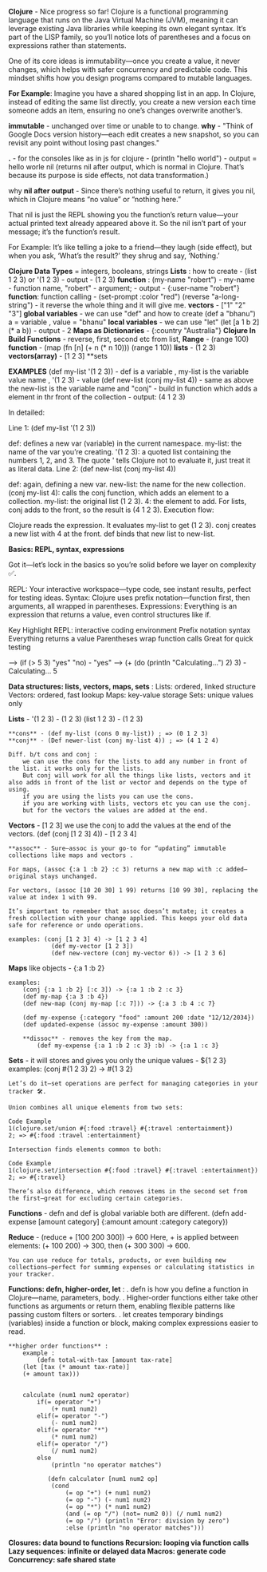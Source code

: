 **Clojure** - Nice progress so far! Clojure is a functional programming language that runs on the Java Virtual Machine (JVM), meaning it can leverage existing Java libraries while keeping its own elegant syntax.
It’s part of the LISP family, so you’ll notice lots of parentheses and a focus on expressions rather than statements.

One of its core ideas is immutability—once you create a value, it never changes, which helps with safer concurrency and predictable code. This mindset shifts how you design programs compared to mutable languages.

**For Example**:
Imagine you have a shared shopping list in an app. In Clojure, instead of editing the same list directly, you create a new version each time someone adds an item, ensuring no one’s changes overwrite another’s.

**immutable** - unchanged over time or unable to to change. **why** - "Think of Google Docs version history—each edit creates a new snapshot, so you can revisit any point without losing past changes."

**.** - for the consoles like as in js for clojure - (println "hello world") - output = hello worle nil (returns nil after output, which is normal in Clojure. That’s because its purpose is side effects, not data transformation.)

why **nil after output** - Since there’s nothing useful to return, it gives you nil, which in Clojure means “no value” or “nothing here.”

That nil is just the REPL showing you the function’s return value—your actual printed text already appeared above it. So the nil isn’t part of your message; it’s the function’s result.

For Example:
It’s like telling a joke to a friend—they laugh (side effect), but when you ask, ‘What’s the result?’ they shrug and say, ‘Nothing.’

**Clojure Data Types** = integers, booleans, strings
**Lists** : how to create - (list 1 2 3) or '(1 2 3) - output - (1 2 3)
**function** : (my-name "robert") - my-name - function name, "robert" - argument; - output - {:user-name "robert"}
**function**:  function calling - (set-prompt :color "red")
(reverse  "a-long-string") - it reverse the whole thing and it will give me.
**vectors** - ["1" "2" "3"]
**global variables** - we can use "def" and how to create (def a "bhanu") a = variable , value = "bhanu"
**local variables** - we can use "let" (let [a 1 b 2] (* a b)) - output - 2
**Maps as Dictionaries** - {:country "Australia"}
**Clojure In Build Functions** - reverse, first, second etc from list, 
**Range** - (range 100) 
**function** - (map (fn [n] (+ n (* n 10))) (range 1 10))
**lists** - (1 2 3)
**vectors(array)** - [1 2 3]
**sets

**EXAMPLES**
(def my-list '(1 2 3)) - def is a variable , my-list is the variable value name , '(1 2 3) - value
(def new-list (conj my-list 4)) - same as above the new-list is the variable name and "conj" - build in function which adds a element in thr front of the collection - output: (4 1 2 3)

In detailed:

Line 1:
(def my-list '(1 2 3))

def: defines a new var (variable) in the current namespace.
my-list: the name of the var you’re creating.
'(1 2 3): a quoted list containing the numbers 1, 2, and 3. The quote ' tells Clojure not to evaluate it, just treat it as literal data.
Line 2:
(def new-list (conj my-list 4))

def: again, defining a new var.
new-list: the name for the new collection.
(conj my-list 4): calls the conj function, which adds an element to a collection.
my-list: the original list (1 2 3).
4: the element to add.
For lists, conj adds to the front, so the result is (4 1 2 3).
Execution flow:

Clojure reads the expression.
It evaluates my-list to get (1 2 3).
conj creates a new list with 4 at the front.
def binds that new list to new-list.


**Basics: REPL, syntax, expressions**

Got it—let’s lock in the basics so you’re solid before we layer on complexity ✅.

REPL: Your interactive workspace—type code, see instant results, perfect for testing ideas.
Syntax: Clojure uses prefix notation—function first, then arguments, all wrapped in parentheses.
Expressions: Everything is an expression that returns a value, even control structures like if.

Key Highlight
REPL: interactive coding environment
Prefix notation syntax
Everything returns a value
Parentheses wrap function calls
Great for quick testing

 --> (if (> 5 3) "yes" "no) - "yes"
 --> (+ (do (println "Calculating...") 2) 3) - Calculating... 5

 **Data structures: lists, vectors, maps, sets** :
Lists: ordered, linked structure
Vectors: ordered, fast lookup
Maps: key-value storage
Sets: unique values only


**Lists** - '(1 2 3) - (1 2 3)
            (list 1 2 3) - (1 2 3)

    **cons** - (def my-list (cons 0 my-list)) ; => (0 1 2 3)
    **conj** - (Def newer-list (conj my-list 4)) ; => (4 1 2 4)

    Diff. b/t cons and conj :
        we can use the cons for the lists to add any number in front of the list. it works only for the lists.
        But conj will work for all the things like lists, vectors and it also adds in front of the list or vector and depends on the type of using.
        if you are using the lists you can use the cons.
        if you are working with lists, vectors etc you can use the conj.
        but for the vectors the values are added at the end.


**Vectors** - [1 2 3]
            we use the conj to add the values at the end of the vectors.
            (def (conj [1 2 3] 4)) - [1 2 3 4]

    **assoc** - Sure—assoc is your go-to for “updating” immutable collections like maps and vectors .

    For maps, (assoc {:a 1 :b 2} :c 3) returns a new map with :c added—original stays unchanged.

    For vectors, (assoc [10 20 30] 1 99) returns [10 99 30], replacing the value at index 1 with 99.

    It’s important to remember that assoc doesn’t mutate; it creates a fresh collection with your change applied. This keeps your old data safe for reference or undo operations.

    examples: (conj [1 2 3] 4) -> [1 2 3 4]
                (def my-vector [1 2 3])
                (def new-vectore (conj my-vector 6)) -> [1 2 3 6]

**Maps** like objects - {:a 1 :b 2}

    examples: 
        (conj {:a 1 :b 2} [:c 3]) -> {:a 1 :b 2 :c 3}
        (def my-map {:a 3 :b 4})
        (def new-map (conj my-map [:c 7])) -> {:a 3 :b 4 :c 7}

        (def my-expense {:category "food" :amount 200 :date "12/12/2034})
        (def updated-expense (assoc my-expense :amount 300))

        **dissoc** - removes the key from the map.
            (def my-expense {:a 1 :b 2 :c 3} :b) -> {:a 1 :c 3}

**Sets** - it will stores and gives you only the unique values - ${1 2 3}
examples: 
    (conj #{1 2 3} 2) -> #{1 3 2}

    Let’s do it—set operations are perfect for managing categories in your tracker 🛠️.

    Union combines all unique elements from two sets:

    Code Example
    1(clojure.set/union #{:food :travel} #{:travel :entertainment})
    2; => #{:food :travel :entertainment}

    Intersection finds elements common to both:

    Code Example
    1(clojure.set/intersection #{:food :travel} #{:travel :entertainment})
    2; => #{:travel}

    There’s also difference, which removes items in the second set from the first—great for excluding certain categories.

**Functions** - defn and def is global variable both are different.
    (defn add-expense [amount category]
        {:amount amount :category category})

**Reduce** - (reduce + [100 200 300]) -> 600
    Here, + is applied between elements: (+ 100 200) → 300, then (+ 300 300) → 600.

    You can use reduce for totals, products, or even building new collections—perfect for summing expenses or calculating statistics in your tracker.

**Functions: defn, higher-order, let** : 
   . defn is how you define a function in Clojure—name, parameters, body.
   . Higher-order functions either take other functions as arguments or return them, enabling flexible patterns like passing custom filters or sorters.
   . let creates temporary bindings (variables) inside a function or block, making complex expressions easier to read.

    **higher order functions** :
        example : 
            (defn total-with-tax [amount tax-rate]
        (let [tax (* amount tax-rate)]
        (+ amount tax)))   


        calculate (num1 num2 operator)
            if(= operator "+")
                (+ num1 num2)
            elif(= operator "-")
                (- num1 num2)
            elif(= operator "*")
                (* num1 num2)
            elif(= operator "/")
                (/ num1 num2)
            else 
                (println "no operator matches")

               (defn calculator [num1 num2 op]
                (cond 
                    (= op "+") (+ num1 num2)
                    (= op "-") (- num1 num2)
                    (= op "*") (* num1 num2)
                    (and (= op "/") (not= num2 0)) (/ num1 num2) 
                    (= op "/") (println "Error: division by zero") 
                    :else (println "no operator matches")))

**Closures: data bound to functions
Recursion: looping via function calls
Lazy sequences: infinite or delayed data
Macros: generate code
Concurrency: safe shared state**